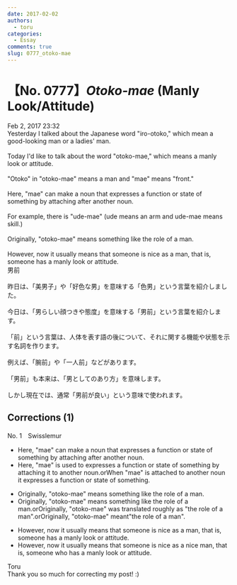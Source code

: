 ```yaml
---
date: 2017-02-02
authors:
  - toru
categories:
  - Essay
comments: true
slug: 0777_otoko-mae
---
```


# 【No. 0777】<strong><em>Otoko-mae</strong></em> (Manly Look/Attitude)
<div class="date">Feb 2, 2017 23:32</div>
<div id="post"><div id="body_show_ori">
Yesterday I talked about the Japanese word "iro-otoko," which mean a good-looking man or a ladies' man.<br/><br/>Today I'd like to talk about the word "otoko-mae," which means a manly look or attitude.<br/><br/>"Otoko" in "otoko-mae" means a man and "mae" means "front."<br/><br/>Here, "mae" can make a noun that expresses a function or state of something by attaching after another noun.<br/><br/>For example, there is "ude-mae" (ude means an arm and ude-mae means skill.)<br/><br/>Originally, "otoko-mae" means something like the role of a man.<br/><br/>However, now it usually means that someone is nice as a man, that is, someone has a manly look or attitude.
</div></div>

<!-- more -->

<div id="post_ja"><div id="body_show_mo">
男前<br/><br/>昨日は、「美男子」や「好色な男」を意味する「色男」という言葉を紹介しました。<br/><br/>今日は、「男らしい顔つきや態度」を意味する「男前」という言葉を紹介します。<br/><br/>「前」という言葉は、人体を表す語の後について、それに関する機能や状態を示す名詞を作ります。<br/><br/>例えば、「腕前」や「一人前」などがあります。<br/><br/>「男前」も本来は、「男としてのあり方」を意味します。<br/><br/>しかし現在では、通常「男前が良い」という意味で使われます。
</div></div>

## Corrections (1)
<div id="block"><div class="first_name"> No. 1　<span class="just_name">Swisslemur</span></div><div id="block2">
<ul class="correction_field">
<li class="incorrect">Here, "mae" can make a noun that expresses a function or state of something by attaching after another noun.</li>
<li class="corrected correct">
Here, "mae" <span class="f_red">is used to</span> expresses a function or state of something by attaching<span class="f_red"> it to</span> another noun.orWhen "mae" is attached to another noun it expresses a function or state of something.
</li>
</ul>
<ul class="correction_field">
<li class="incorrect">Originally, "otoko-mae" means something like the role of a man.</li>
<li class="corrected correct">
Originally, "otoko-mae" means something like the role of a man.orOriginally, "otoko-mae" was translated roughly as "the role of a man".orOriginally, "otoko-mae" meant"the role of a man".
</li>
</ul>
<ul class="correction_field">
<li class="incorrect">However, now it usually means that someone is nice as a man, that is, someone has a manly look or attitude.</li>
<li class="corrected correct">
However, now it usually means that someone is <span class="sline">nice as</span> a <span class="f_red">nice </span>man, that is, someone <span class="f_red">who </span>has a manly look or attitude.
</li>
</ul>
</div><div class="name"><span class="just_name">Toru</span><br>
Thank you so much for correcting my post! :)
</div>
</div>
